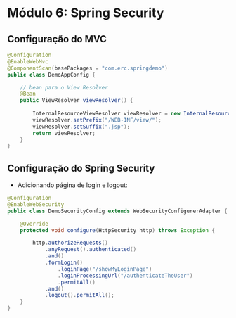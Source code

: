 # Módulo 6: Spring Security

## Configuração do MVC

```java
@Configuration
@EnableWebMvc
@ComponentScan(basePackages = "com.erc.springdemo")
public class DemoAppConfig {

	// bean para o View Resolver
	@Bean
	public ViewResolver viewResolver() {
		
		InternalResourceViewResolver viewResolver = new InternalResourceViewResolver();
		viewResolver.setPrefix("/WEB-INF/view/");
		viewResolver.setSuffix(".jsp");		
		return viewResolver;	
	}
}

```

## Configuração do Spring Security

- Adicionando página de login e logout:

```java
@Configuration
@EnableWebSecurity
public class DemoSecurityConfig extends WebSecurityConfigurerAdapter {

	@Override
	protected void configure(HttpSecurity http) throws Exception {

		http.authorizeRequests()
			.anyRequest().authenticated()
			.and()
			.formLogin()
				.loginPage("/showMyLoginPage")
				.loginProcessingUrl("/authenticateTheUser")
				.permitAll()
			.and()
			.logout().permitAll();
	}
}
```